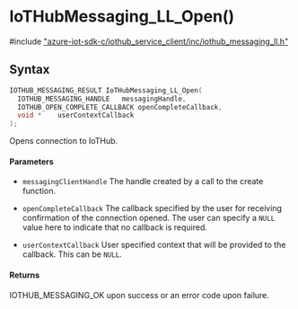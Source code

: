 # IoTHubMessaging_LL_Open()

\#include ["azure-iot-sdk-c/iothub_service_client/inc/iothub_messaging_ll.h"](../iot-c-ref-iothub-messaging-ll-h.md)  

## Syntax

```C
IOTHUB_MESSAGING_RESULT IoTHubMessaging_LL_Open(
  IOTHUB_MESSAGING_HANDLE	messagingHandle,
  IOTHUB_OPEN_COMPLETE_CALLBACK	openCompleteCallback,
  void *	userContextCallback
);

```

Opens connection to IoTHub.

#### Parameters
* `messagingClientHandle` The handle created by a call to the create function. 

* `openCompleteCallback` The callback specified by the user for receiving confirmation of the connection opened. The user can specify a `NULL` value here to indicate that no callback is required. 

* `userContextCallback` User specified context that will be provided to the callback. This can be `NULL`.

#### Returns
IOTHUB_MESSAGING_OK upon success or an error code upon failure.

